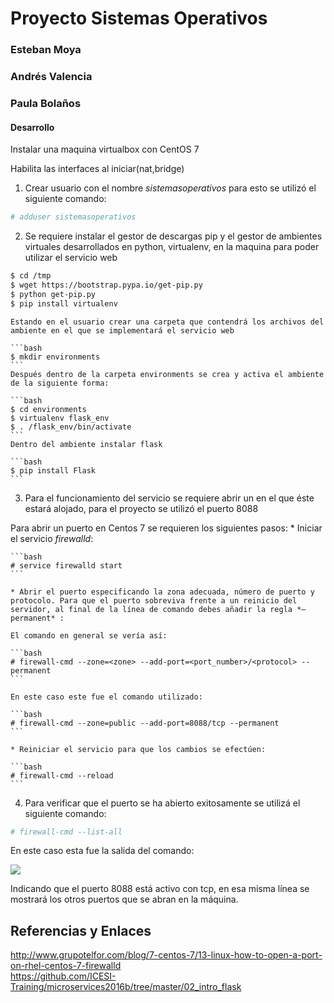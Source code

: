 # Proyecto Sistemas Operativos
### Esteban Moya
### Andrés Valencia
### Paula Bolaños


#### Desarrollo
Instalar una maquina virtualbox con CentOS 7

Habilita las interfaces al iniciar(nat,bridge)

1. Crear usuario con el nombre *sistemasoperativos* para esto se utilizó el siguiente comando:

  ```bash
  # adduser sistemasoperativos
  ```

2. Se requiere instalar el gestor de descargas pip y el gestor de ambientes virtuales desarrollados en python, virtualenv, en la maquina para poder utilizar el servicio web

  ```bash
  $ cd /tmp
  $ wget https://bootstrap.pypa.io/get-pip.py
  $ python get-pip.py
  $ pip install virtualenv
  ```

    Estando en el usuario crear una carpeta que contendrá los archivos del ambiente en el que se implementará el servicio web

    ```bash
    $ mkdir environments
    ```
    Después dentro de la carpeta environments se crea y activa el ambiente de la siguiente forma:

    ```bash
    $ cd environments
    $ virtualenv flask_env
    $ . /flask_env/bin/activate
    ```
    Dentro del ambiente instalar flask

    ```bash
    $ pip install Flask
    ```

3. Para el funcionamiento del servicio se requiere abrir un en el que éste estará alojado, para el proyecto se utilizó el puerto 8088

  Para abrir un puerto en Centos 7 se requieren los siguientes pasos:
    * Iniciar el servicio *firewalld*:

    ```bash
    # service firewalld start
    ```

    * Abrir el puerto especificando la zona adecuada, número de puerto y protocolo. Para que el puerto sobreviva frente a un reinicio del servidor, al final de la línea de comando debes añadir la regla *–permanent* :

    El comando en general se vería así:

    ```bash  
    # firewall-cmd --zone=<zone> --add-port=<port_number>/<protocol> --permanent
    ```

    En este caso este fue el comando utilizado:

    ```bash
    # firewall-cmd --zone=public --add-port=8088/tcp --permanent
    ```

    * Reiniciar el servicio para que los cambios se efectúen:

    ```bash
    # firewall-cmd --reload
    ```
4. Para verificar que el puerto se ha abierto exitosamente se utilizá el siguiente comando:

  ```bash
  # firewall-cmd --list-all
  ```

  En este caso esta fue la salida del comando:

  ![][1]

  Indicando que el puerto 8088 está activo con tcp, en esa misma línea se mostrará los otros puertos que se abran en la máquina.




## Referencias y Enlaces
http://www.grupotelfor.com/blog/7-centos-7/13-linux-how-to-open-a-port-on-rhel-centos-7-firewalld <br>
https://github.com/ICESI-Training/microservices2016b/tree/master/02_intro_flask <br>

[1]: images/list.PNG
